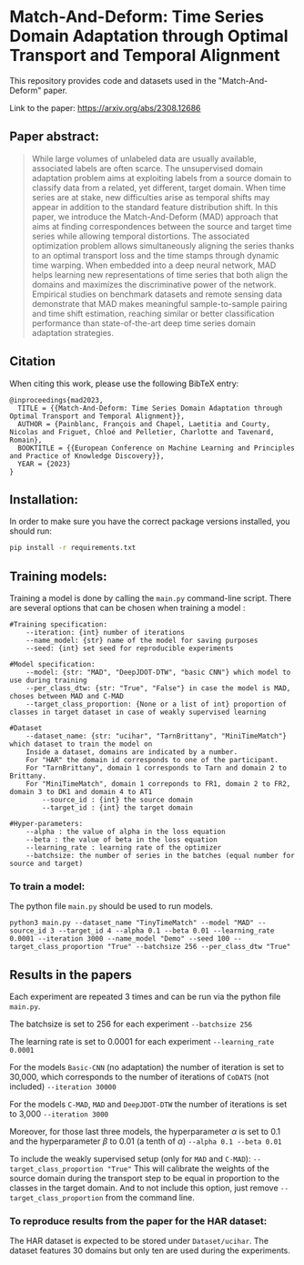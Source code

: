 # Match-And-Deform: Time Series Domain Adaptation through Optimal Transport and Temporal Alignment

This repository provides code and datasets used in the "Match-And-Deform" paper.

Link to the paper: <https://arxiv.org/abs/2308.12686>

## Paper abstract: 

> While large volumes of unlabeled data are usually available, associated labels are often scarce. The unsupervised domain adaptation problem aims at exploiting labels from a source domain to classify data from a related, yet different, target domain.
> When time series are at stake, new difficulties arise as temporal shifts may appear in addition to the standard feature distribution shift.
> In this paper, we introduce the Match-And-Deform (MAD) approach that aims at finding correspondences between the source and target time series while allowing temporal distortions. The associated optimization problem allows simultaneously aligning the series thanks to an optimal transport loss and the time stamps through dynamic time warping. When embedded into a deep neural network, MAD helps learning new representations of time series that both align the domains and maximizes the discriminative power of the network.
> Empirical studies on benchmark datasets and remote sensing data demonstrate that MAD makes meaningful sample-to-sample pairing and time shift estimation, reaching similar or better classification performance than state-of-the-art deep time series domain adaptation strategies.

## Citation

When citing this work, please use the following BibTeX entry:

```
@inproceedings{mad2023,
  TITLE = {{Match-And-Deform: Time Series Domain Adaptation through Optimal Transport and Temporal Alignment}},
  AUTHOR = {Painblanc, François and Chapel, Laetitia and Courty, Nicolas and Friguet, Chloé and Pelletier, Charlotte and Tavenard, Romain},
  BOOKTITLE = {{European Conference on Machine Learning and Principles and Practice of Knowledge Discovery}},
  YEAR = {2023}
}
```


## Installation:

In order to make sure you have the correct package versions installed, you should run:

```bash
pip install -r requirements.txt
```

## Training models:

Training a model is done by calling the `main.py` command-line script.
There are several options that can be chosen when training a model :

```{python}
#Training specification:
    --iteration: {int} number of iterations
    --name_model: {str} name of the model for saving purposes
    --seed: {int} set seed for reproducible experiments

#Model specification:
    --model: {str: "MAD", "DeepJDOT-DTW", "basic CNN"} which model to use during training
    --per_class_dtw: {str: "True", "False"} in case the model is MAD, choses between MAD and C-MAD
    --target_class_proportion: {None or a list of int} proportion of classes in target dataset in case of weakly supervised learning

#Dataset
    --dataset_name: {str: "ucihar", "TarnBrittany", "MiniTimeMatch"} which dataset to train the model on
    Inside a dataset, domains are indicated by a number. 
    For "HAR" the domain id corresponds to one of the participant. 
    For "TarnBrittany", domain 1 corresponds to Tarn and domain 2 to Brittany.
    For "MiniTimeMatch", domain 1 correponds to FR1, domain 2 to FR2, domain 3 to DK1 and domain 4 to AT1
        --source_id : {int} the source domain
        --target_id : {int} the target domain

#Hyper-parameters:
    --alpha : the value of alpha in the loss equation
    --beta : the value of beta in the loss equation
    --learning_rate : learning rate of the optimizer
    --batchsize: the number of series in the batches (equal number for source and target)
```

### To train a model:

The python file `main.py` should be used to run models.

```{python}
python3 main.py --dataset_name "TinyTimeMatch" --model "MAD" --source_id 3 --target_id 4 --alpha 0.1 --beta 0.01 --learning_rate 0.0001 --iteration 3000 --name_model "Demo" --seed 100 --target_class_proportion "True" --batchsize 256 --per_class_dtw "True"
```

## Results in the papers

Each experiment are repeated 3 times and can be run via the python file `main.py`.

The batchsize is set to 256 for each experiment `--batchsize 256`

The learning rate is set to 0.0001 for each experiment `--learning_rate 0.0001`

For the models `Basic-CNN` (no adaptation) the number of iteration is set to 30,000, which corresponds to the number of iterations of `CoDATS` (not included) `--iteration 30000`

For the models `C-MAD`, `MAD` and `DeepJDOT-DTW` the number of iterations is set to 3,000 `--iteration 3000`

Moreover, for those last three models, the hyperparameter $\alpha$ is set to 0.1 and the hyperparameter $\beta$ to 0.01 (a tenth of $\alpha$) `--alpha 0.1 --beta 0.01`

To include the weakly supervised setup (only for `MAD` and `C-MAD`): `--target_class_proportion "True"`
This will calibrate the weights of the source domain during the transport step to be equal in proportion to the classes in the target domain.
And to not include this option, just remove `--target_class_proportion` from the command line.

### To reproduce results from the paper for the HAR dataset:

The HAR dataset is expected to be stored under `Dataset/ucihar`.
The dataset features 30 domains but only ten are used during the experiments.
